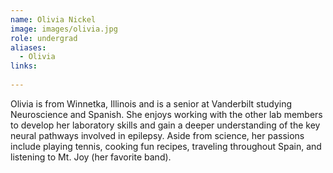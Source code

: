 ```yaml
---
name: Olivia Nickel
image: images/olivia.jpg
role: undergrad
aliases:
  - Olivia
links:
  
---
```

Olivia is from Winnetka, Illinois and is a senior at Vanderbilt studying Neuroscience and Spanish. She enjoys working with the other lab members to develop her laboratory skills and gain a deeper understanding of the key neural pathways involved in epilepsy. Aside from science, her passions include playing tennis, cooking fun recipes, traveling throughout Spain, and listening to Mt. Joy (her favorite band). 
